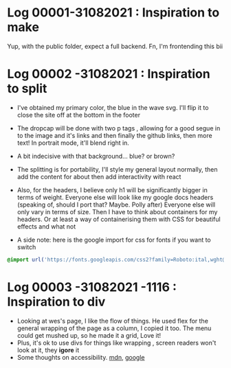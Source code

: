 # Log 00001-31082021 : Inspiration to make

Yup, with the public folder, expect a full backend. Fn, I'm frontending this bii

# Log 00002 -31082021 : Inspiration to split

- I've obtained my primary color, the blue in the wave svg.
  I'll flip it to close the site off at the bottom in the footer

- The dropcap will be done with two p tags , allowing for a good segue in to the image and it's links and then finally the github links, then more text!
  In portrait mode, it'll blend right in.

- A bit indecisive with that background... blue? or brown?

- The splitting is for portability,
  I'll style my general layout normally, then add the content for about then add interactivity with react

- Also, for the headers, I believe only h1 will be significantly bigger in terms of weight.
  Everyone else will look like my google docs headers (speaking of, should I port that? Maybe. Polly after)
  Everyone else will only vary in terms of size.
  Then I have to think about containers for my headers.
  Or at least a way of containerising them with CSS for beautiful effects and what not

- A side note: here is the google import for css for fonts if you want to switch

```CSS
@import url('https://fonts.googleapis.com/css2?family=Roboto:ital,wght@0,100;0,300;0,400;0,500;0,700;0,900;1,100&display=swap');
```

# Log 00003 -31082021 -1116 : Inspiration to div

- Looking at wes's page, I like the flow of things.
  He used flex for the general wrapping of the page as a column, I copied it too.
  The menu could get mushed up, so he made it a grid, Love it!
- Plus, it's ok to use divs for things like wrapping , screen readers won't look at it, they **igore** it
- Some thoughts on accessibility. [mdn](https://developer.mozilla.org/en-US/docs/Web/Accessibility/ARIA/ARIA_Techniques/Using_the_aria-label_attribute#:~:text=The%20aria%2Dlabel%20attribute%20is,not%20visible%20on%20the%20screen.&text=This%20attribute%20can%20be%20used,have%20an%20ARIA%20role%20assigned.), [google](https://developers.google.com/web/fundamentals/accessibility/semantics-aria/aria-labels-and-relationships)
